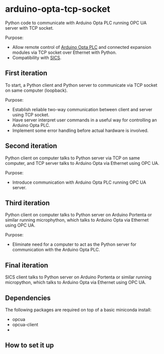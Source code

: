 # arduino-opta-tcp-socket
Python code to communicate with Arduino Opta PLC running OPC UA server with TCP socket.

Purpose:
- Allow remote control of [Arduino Opta PLC](https://www.arduino.cc/pro/hardware-arduino-opta/) and connected expansion modules via TCP socket over Ethernet with Python.
- Compatibility with [SICS](http://lns00.psi.ch/sics/design/sics.html). 

## First iteration
To start, a Python client and Python server to communicate via TCP socket on same computer (loopback). 

Purpose:
- Establish reliable two-way communication between client and server using TCP socket.
- Have server interpret user commands in a useful way for controlling an Arduino Opta PLC.
- Implement some error handling before actual hardware is involved. 

## Second iteration
Python client on computer talks to Python server via TCP on same computer, and TCP server talks to Arduino Opta via Ethernet using OPC UA.

Purpose:
- Introduce communication with Arduino Opta PLC running OPC UA server.


## Third iteration
Python client on computer talks to Python server on Arduino Portenta or similar running microphython, which talks to Arduino Opta via Ethernet using OPC UA.

Purpose:
- Eliminate need for a computer to act as the Python server for communication with the Arduino Opta PLC. 

## Final iteration
SICS client talks to Python server on Arduino Portenta or similar running micropython, which talks to Arduino Opta via Ethernet using OPC UA.

## Dependencies

The following packages are required on top of a basic miniconda install:
- opcua
- opcua-client
- 

## How to set it up


